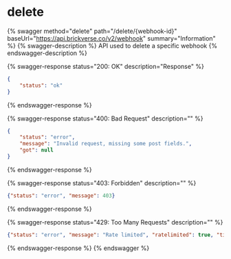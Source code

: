 # delete

{% swagger method="delete" path="/delete/{webhook-id}" baseUrl="https://api.brickverse.co/v2/webhook" summary="Information" %}
{% swagger-description %}
API used to delete a specific webhook
{% endswagger-description %}

{% swagger-response status="200: OK" description="Response" %}
```json
{
    "status": "ok"
}
```
{% endswagger-response %}

{% swagger-response status="400: Bad Request" description="" %}
```json
{
    "status": "error",
    "message": "Invalid request, missing some post fields.",
    "got": null
}
```
{% endswagger-response %}

{% swagger-response status="403: Forbidden" description="" %}
```json
{"status": "error", "message": 403}
```
{% endswagger-response %}

{% swagger-response status="429: Too Many Requests" description="" %}
```json
{"status": "error", "message": "Rate limited", "ratelimited": true, "time": "seconds_string"}
```
{% endswagger-response %}
{% endswagger %}
